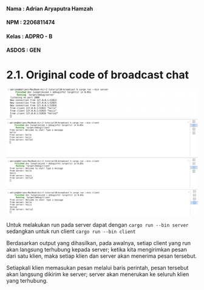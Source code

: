 #### Nama : Adrian Aryaputra Hamzah
#### NPM : 2206811474
#### Kelas : ADPRO - B
#### ASDOS : GEN

 # 2.1. Original code of broadcast chat
![alt text](img1.png)
![alt text](img2.png)
![alt text](img3.png)
![alt text](img4.png)

Untuk melakukan run pada server dapat dengan `cargo run --bin server` sedangkan untuk run client `cargo run --bin client`

Berdasarkan output yang dihasilkan, pada awalnya, setiap client yang run akan langsung terhubung kepada server; ketika kita mengirimkan pesan dari satu klien, maka setiap klien dan server akan menerima pesan tersebut.

Setiapkali klien memasukan pesan melalui baris perintah, pesan tersebut akan langsung dikirim ke server; server akan menerukan ke seluruh klien yang terhubung.

